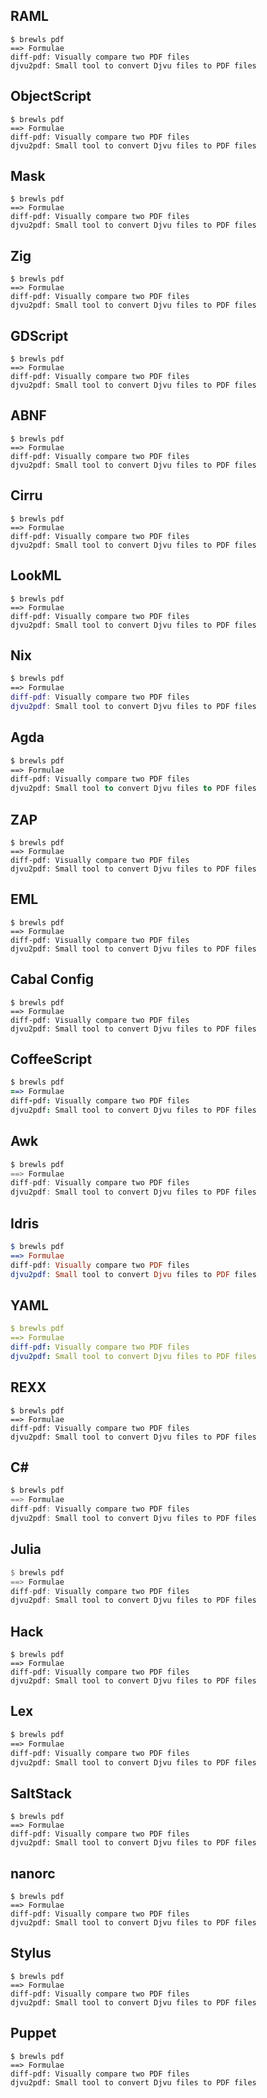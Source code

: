 
## RAML
```RAML
$ brewls pdf
==> Formulae
diff-pdf: Visually compare two PDF files
djvu2pdf: Small tool to convert Djvu files to PDF files
```
## ObjectScript
```ObjectScript
$ brewls pdf
==> Formulae
diff-pdf: Visually compare two PDF files
djvu2pdf: Small tool to convert Djvu files to PDF files
```
## Mask
```Mask
$ brewls pdf
==> Formulae
diff-pdf: Visually compare two PDF files
djvu2pdf: Small tool to convert Djvu files to PDF files
```
## Zig
```Zig
$ brewls pdf
==> Formulae
diff-pdf: Visually compare two PDF files
djvu2pdf: Small tool to convert Djvu files to PDF files
```
## GDScript
```GDScript
$ brewls pdf
==> Formulae
diff-pdf: Visually compare two PDF files
djvu2pdf: Small tool to convert Djvu files to PDF files
```
## ABNF
```ABNF
$ brewls pdf
==> Formulae
diff-pdf: Visually compare two PDF files
djvu2pdf: Small tool to convert Djvu files to PDF files
```
## Cirru
```Cirru
$ brewls pdf
==> Formulae
diff-pdf: Visually compare two PDF files
djvu2pdf: Small tool to convert Djvu files to PDF files
```
## LookML
```LookML
$ brewls pdf
==> Formulae
diff-pdf: Visually compare two PDF files
djvu2pdf: Small tool to convert Djvu files to PDF files
```
## Nix
```Nix
$ brewls pdf
==> Formulae
diff-pdf: Visually compare two PDF files
djvu2pdf: Small tool to convert Djvu files to PDF files
```
## Agda
```Agda
$ brewls pdf
==> Formulae
diff-pdf: Visually compare two PDF files
djvu2pdf: Small tool to convert Djvu files to PDF files
```
## ZAP
```ZAP
$ brewls pdf
==> Formulae
diff-pdf: Visually compare two PDF files
djvu2pdf: Small tool to convert Djvu files to PDF files
```
## EML
```EML
$ brewls pdf
==> Formulae
diff-pdf: Visually compare two PDF files
djvu2pdf: Small tool to convert Djvu files to PDF files
```
## Cabal Config
```Cabal Config
$ brewls pdf
==> Formulae
diff-pdf: Visually compare two PDF files
djvu2pdf: Small tool to convert Djvu files to PDF files
```
## CoffeeScript
```CoffeeScript
$ brewls pdf
==> Formulae
diff-pdf: Visually compare two PDF files
djvu2pdf: Small tool to convert Djvu files to PDF files
```
## Awk
```Awk
$ brewls pdf
==> Formulae
diff-pdf: Visually compare two PDF files
djvu2pdf: Small tool to convert Djvu files to PDF files
```
## Idris
```Idris
$ brewls pdf
==> Formulae
diff-pdf: Visually compare two PDF files
djvu2pdf: Small tool to convert Djvu files to PDF files
```
## YAML
```YAML
$ brewls pdf
==> Formulae
diff-pdf: Visually compare two PDF files
djvu2pdf: Small tool to convert Djvu files to PDF files
```
## REXX
```REXX
$ brewls pdf
==> Formulae
diff-pdf: Visually compare two PDF files
djvu2pdf: Small tool to convert Djvu files to PDF files
```
## C#
```C#
$ brewls pdf
==> Formulae
diff-pdf: Visually compare two PDF files
djvu2pdf: Small tool to convert Djvu files to PDF files
```
## Julia
```Julia
$ brewls pdf
==> Formulae
diff-pdf: Visually compare two PDF files
djvu2pdf: Small tool to convert Djvu files to PDF files
```
## Hack
```Hack
$ brewls pdf
==> Formulae
diff-pdf: Visually compare two PDF files
djvu2pdf: Small tool to convert Djvu files to PDF files
```
## Lex
```Lex
$ brewls pdf
==> Formulae
diff-pdf: Visually compare two PDF files
djvu2pdf: Small tool to convert Djvu files to PDF files
```
## SaltStack
```SaltStack
$ brewls pdf
==> Formulae
diff-pdf: Visually compare two PDF files
djvu2pdf: Small tool to convert Djvu files to PDF files
```
## nanorc
```nanorc
$ brewls pdf
==> Formulae
diff-pdf: Visually compare two PDF files
djvu2pdf: Small tool to convert Djvu files to PDF files
```
## Stylus
```Stylus
$ brewls pdf
==> Formulae
diff-pdf: Visually compare two PDF files
djvu2pdf: Small tool to convert Djvu files to PDF files
```
## Puppet
```Puppet
$ brewls pdf
==> Formulae
diff-pdf: Visually compare two PDF files
djvu2pdf: Small tool to convert Djvu files to PDF files
```
